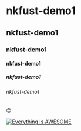 # nkfust-demo1
## nkfust-demo1
### nkfust-demo1
#### nkfust-demo1
##### nkfust-demo1
###### nkfust-demo1
:relieved:


[![Everything Is AWESOME](http://www.twgreatdaily.com/img/2722624/800-417.jpeg)](https://www.youtube.com/watch?v=StTqXEQ2l-Y "Everything Is AWESOME")
